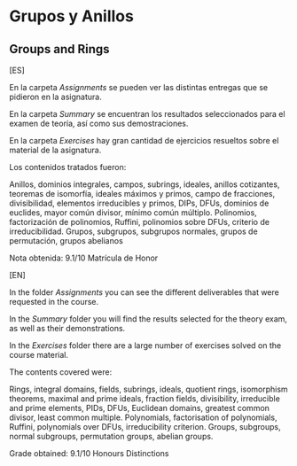 # Grupos y Anillos
## Groups and Rings

[ES]

En la carpeta *Assignments* se pueden ver las distintas entregas que se pidieron en la asignatura.

En la carpeta *Summary* se encuentran los resultados seleccionados para el examen de teoría, así como sus demostraciones.

En la carpeta *Exercises* hay gran cantidad de ejercicios resueltos sobre el material de la asignatura.

Los contenidos tratados fueron:

Anillos, dominios integrales, campos, subrings, ideales, anillos cotizantes, teoremas de isomorfía, ideales máximos y primos, campo de fracciones, divisibilidad, elementos irreducibles y primos, DIPs, DFUs, dominios de euclides, mayor común divisor, mínimo común múltiplo. Polinomios, factorización de polinomios, Ruffini, polinomios sobre DFUs, criterio de irreducibilidad. Grupos, subgrupos, subgrupos normales, grupos de permutación, grupos abelianos

Nota obtenida: 9.1/10 Matrícula de Honor

[EN]

In the folder *Assignments* you can see the different deliverables that were requested in the course.

In the *Summary* folder you will find the results selected for the theory exam, as well as their demonstrations.

In the *Exercises* folder there are a large number of exercises solved on the course material.

The contents covered were:

Rings, integral domains, fields, subrings, ideals, quotient rings, isomorphism theorems, maximal and prime ideals, fraction fields, divisibility, irreducible and prime elements, PIDs, DFUs, Euclidean domains, greatest common divisor, least common multiple. Polynomials, factorisation of polynomials, Ruffini, polynomials over DFUs, irreducibility criterion. Groups, subgroups, normal subgroups, permutation groups, abelian groups.

Grade obtained: 9.1/10 Honours Distinctions
